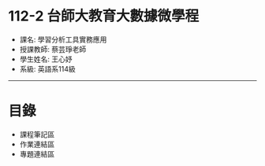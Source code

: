 112-2 台師大教育大數據微學程
======
- 課名: 學習分析工具實務應用
- 授課教師: 蔡芸琤老師
- 學生姓名: 王心妤
- 系級: 英語系114級
----------
目錄
====
* 課程筆記區
* 作業連結區
* 專題連結區

